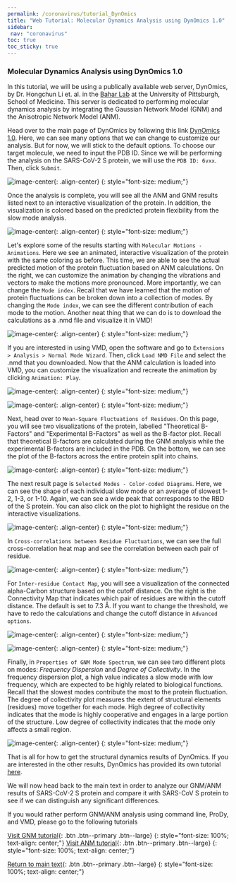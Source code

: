 ```yaml
---
permalink: /coronavirus/tutorial_DynOmics
title: "Web Tutorial: Molecular Dynamics Analysis using DynOmics 1.0"
sidebar:
 nav: "coronavirus"
toc: true
toc_sticky: true
---
```

### Molecular Dynamics Analysis using DynOmics 1.0

In this tutorial, we will be using a publically available web server, DynOmics, by Dr. Hongchun Li
et. al. in the <a href="https://www.csb.pitt.edu/Faculty/bahar/index.html" target="_blank">Bahar Lab</a> at the University of Pittsburgh, School of Medicine. This server is dedicated to performing molecular dynamics analysis by integrating the Gaussian Network Model (GNM) and the Anisotropic Network Model (ANM).

Head over to the main page of DynOmics by following this link <a href="http://enm.pitt.edu/index.php" target="_blank">DynOmics 1.0</a>. Here, we can see many options that we can change to customize our analysis. But for now, we will stick to the default options. To choose our target molecule, we need to input the PDB ID. Since we will be performing the analysis on the SARS-CoV-2 S protein, we will use the `PDB ID: 6vxx`. Then, click `Submit`.

![image-center](../assets/images/DynOmics1.png){: .align-center}
{: style="font-size: medium;"}

Once the analysis is complete, you will see all the ANM and GNM results listed next to an interactive visualization of the protein. In addition, the visualization is colored based on the predicted protein flexibility from the slow mode analysis.

![image-center](../assets/images/DynOmics2.png){: .align-center}
{: style="font-size: medium;"}

Let's explore some of the results starting with `Molecular Motions - Animations`. Here we see an animated, interactive visualization of the protein with the same coloring as before. This time, we are able to see the actual predicted motion of the protein fluctuation based on ANM calculations. On the right, we can customize the animation by changing the vibrations and vectors to make the motions more pronounced. More importantly, we can change the `Mode index`. Recall that we have learned that the motion of protein fluctuations can be broken down into a collection of modes. By changing the `Mode index`, we can see the different contribution of each mode to the motion. Another neat thing that we can do is to download the calculations as a .nmd file and visualize it in VMD!

![image-center](../assets/images/DynOmics3.png){: .align-center}
{: style="font-size: medium;"}

If you are interested in using VMD, open the software and go to `Extensions > Analysis > Normal Mode Wizard`. Then, click `Load NMD File` and select the .nmd that you downloaded. Now that the ANM calculation is loaded into VMD, you can customize the visualization and recreate the animation by clicking `Animation: Play`.

![image-center](../assets/images/DynOmics4.png){: .align-center}
{: style="font-size: medium;"}

![image-center](../assets/images/DynOmics5.png){: .align-center}
{: style="font-size: medium;"}

Next, head over to `Mean-Square Fluctuations of Residues`. On this page, you will see two visualizations of the protein, labelled "Theoretical B-Factors" and "Experimental B-Factors" as well as the B-factor plot. Recall that theoretical B-factors are calculated during the GNM analysis while the experimental B-factors are included in the PDB. On the bottom, we can see the plot of the B-factors across the entire protein split into chains.

![image-center](../assets/images/DynOmics6.png){: .align-center}
{: style="font-size: medium;"}

The next result page is `Selected Modes - Color-coded Diagrams`. Here, we can see the shape of each individual slow mode or an average of slowest 1-2, 1-3, or 1-10. Again, we can see a wide peak that corresponds to the RBD of the S protein. You can also click on the plot to highlight the residue on the interactive visualizations.

![image-center](../assets/images/DynOmics7.png){: .align-center}
{: style="font-size: medium;"}

In `Cross-correlations between Residue Fluctuations`, we can see the full cross-correlation heat map and see the correlation between each pair of residue.

![image-center](../assets/images/DynOmics8.png){: .align-center}
{: style="font-size: medium;"}

For `Inter-residue Contact Map`, you will see a visualization of the connected alpha-Carbon structure based on the cutoff distance. On the right is the Connectivity Map that indicates which pair of residues are within the cutoff distance. The default is set to 7.3 Å. If you want to change the threshold, we have to redo the calculations and change the cutoff distance in `Advanced options`.

![image-center](../assets/images/DynOmics9.png){: .align-center}
{: style="font-size: medium;"}

![image-center](../assets/images/DynOmics10.png){: .align-center}
{: style="font-size: medium;"}

Finally, in `Properties of GNM Mode Spectrum`, we can see two different plots on modes: *Frequency Dispersion* and *Degree of Collectivity*. In the frequency dispersion plot, a high value indicates a slow mode with low frequency, which are expected to be highly related to biological functions. Recall that the slowest modes contribute the most to the protein fluctuation. The degree of collectivity plot measures the extent of structural elements (residues) move together for each mode. High degree of collectivity indicates that the mode is highly cooperative and engages in a large portion of the structure. Low degree of collectivity indicates that the mode only affects a small region. 

![image-center](../assets/images/DynOmics11.png){: .align-center}
{: style="font-size: medium;"}

That is all for how to get the structural dynamics results of DynOmics. If you are interested in the other results, DynOmics has provided its own tutorial <a href="http://enm.pitt.edu/Tutorial.php" target="_blank">here</a>. 

We will now head back to the main text in order to analyze our GNM/ANM results of SARS-CoV-2 S protein and compare it with SARS-CoV S protein to see if we can distinguish any significant differences.

If you would rather perform GNM/ANM analysis using command line, ProDy, and VMD, please go to the following tutorials

[Visit GNM tutorial](tutorial_GNM){: .btn .btn--primary .btn--large}
{: style="font-size: 100%; text-align: center;"}
[Visit ANM tutorial](tutorial_ANM){: .btn .btn--primary .btn--large}
{: style="font-size: 100%; text-align: center;"}


[Return to main text](conclusion_part_2_draft){: .btn .btn--primary .btn--large}
{: style="font-size: 100%; text-align: center;"}
